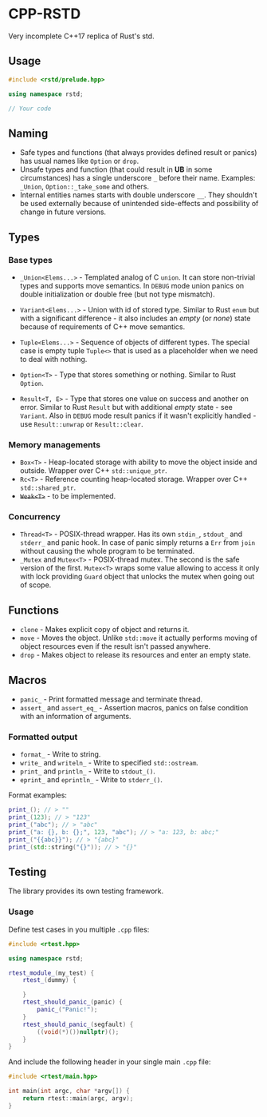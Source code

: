 # CPP-RSTD

Very incomplete C++17 replica of Rust's std.

## Usage

```cpp
#include <rstd/prelude.hpp>

using namespace rstd;

// Your code
```

## Naming

+ Safe types and functions (that always provides defined result or panics) has usual names like `Option` or `drop`.
+ Unsafe types and function (that could result in **UB** in some circumstances) has a single underscore `_` before their name. Examples: `_Union`, `Option::_take_some` and others.
+ Internal entities names starts with double underscore `__`. They shouldn't be used externally because of unintended side-effects and possibility of change in future versions.

## Types

### Base types

+ `_Union<Elems...>` - Templated analog of C `union`. It can store non-trivial types and supports move semantics. In `DEBUG` mode union panics on double initialization or double free (but not type mismatch).
+ `Variant<Elems...>` - Union with id of stored type. Similar to Rust `enum` but with a significant difference - it also includes an *empty* (or *none*) state because of requirements of C++ move semantics. 
+ `Tuple<Elems...>` - Sequence of objects of different types. The special case is empty tuple `Tuple<>` that is used as a placeholder when we need to deal with nothing.

+ `Option<T>` - Type that stores something or nothing. Similar to Rust `Option`.
+ `Result<T, E>` - Type that stores one value on success and another on error. Similar to Rust `Result` but with additional *empty* state - see `Variant`. Also in `DEBUG` mode result panics if it wasn't explicitly handled - use `Result::unwrap` or `Result::clear`.

### Memory managements

+ `Box<T>` - Heap-located storage with ability to move the object inside and outside. Wrapper over C++ `std::unique_ptr`.
+ `Rc<T>` - Reference counting heap-located storage. Wrapper over C++ `std::shared_ptr`.
+ ~~`Weak<T>`~~ - to be implemented.

### Concurrency

+ `Thread<T>` - POSIX-thread wrapper. Has its own `stdin_`, `stdout_` and `stderr_` and panic hook. In case of panic simply returns a `Err` from `join` without causing the whole program to be terminated.
+ `_Mutex` and `Mutex<T>` - POSIX-thread mutex. The second is the safe version of the first. `Mutex<T>` wraps some value allowing to access it only with lock providing `Guard` object that unlocks the mutex when going out of scope.

## Functions

+ `clone` - Makes explicit copy of object and returns it.
+ `move` - Moves the object. Unlike `std::move` it actually performs moving of object resources even if the result isn't passed anywhere.
+ `drop` - Makes object to release its resources and enter an empty state.

## Macros

+ `panic_` - Print formatted message and terminate thread.
+ `assert_` and `assert_eq_` - Assertion macros, panics on false condition with an information of arguments.

### Formatted output

+ `format_` - Write to string.
+ `write_` and `writeln_` - Write to specified `std::ostream`.
+ `print_` and `println_` - Write to `stdout_()`.
+ `eprint_` and `eprintln_` - Write to `stderr_()`.

Format examples:

```cpp
print_(); // > ""
print_(123); // > "123"
print_("abc"); // > "abc"
print_("a: {}, b: {};", 123, "abc"); // > "a: 123, b: abc;"
print_("{{abc}}"); // > "{abc}"
print_(std::string("{}")); // > "{}"
```

## Testing

The library provides its own testing framework.

### Usage

Define test cases in you multiple `.cpp` files:

```cpp
#include <rtest.hpp>

using namespace rstd;

rtest_module_(my_test) {
    rtest_(dummy) {

    }
    rtest_should_panic_(panic) {
        panic_("Panic!");
    }
    rtest_should_panic_(segfault) {
        ((void(*)())nullptr)();
    }
}
```

And include the following header in your single main `.cpp` file:

```cpp
#include <rtest/main.hpp>

int main(int argc, char *argv[]) {
    return rtest::main(argc, argv);
}
```
